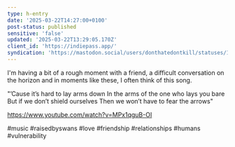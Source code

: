 ```yaml
---
type: h-entry
date: '2025-03-22T14:27:00+0100'
post-status: published
sensitive: 'false'
updated: '2025-03-22T13:29:05.170Z'
client_id: 'https://indiepass.app/'
syndication: 'https://mastodon.social/users/donthatedontkill/statuses/114206319204134428'
---
```

I'm having a bit of a rough moment with a friend, a difficult conversation on the horizon and in moments like these, I often think of this song. 

"’Cause it’s hard to lay arms down
In the arms of the one who lays you bare
But if we don’t shield ourselves
Then we won’t have to fear the arrows"

https://www.youtube.com/watch?v=MPx1qguB-OI

#music #raisedbyswans #love #friendship #relationships #humans #vulnerability
